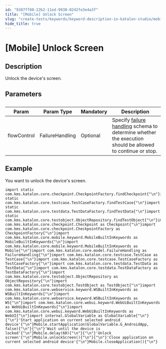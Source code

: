 ```yaml
---
id: "9387ff80-22b2-11ed-9930-0242fe3e4a3f"
title: "[Mobile] Unlock Screen"
slug: "create-tests/keywords/keyword-description-in-katalon-studio/mobile-keywords/mobile-unlock-screen"
hide_title: true
---
```


# <a id="id_0" class="anchor_top_offset"/><a id="ariaid-title1" class="anchor_top_offset"/>[Mobile] Unlock Screen


## <a id="id_0__id_1" class="anchor_top_offset"/>Description  

              
<p xmlns="http://www.w3.org/1999/xhtml" className="p">Unlock the device's screen.</p> 
      

## <a id="id_0__id_2" class="anchor_top_offset"/>Parameters  

              
<table xmlns="http://www.w3.org/1999/xhtml" className="table anchor_top_offset" id="id_0__6e08365c-6354-4881-8efd-72947b425475"><caption /><thead className="thead"><tr className><th className="entry anchor_top_offset" id="id_0__6e08365c-6354-4881-8efd-72947b425475__entry__1">Param</th><th className="entry anchor_top_offset" id="id_0__6e08365c-6354-4881-8efd-72947b425475__entry__2">Param Type</th><th className="entry anchor_top_offset" id="id_0__6e08365c-6354-4881-8efd-72947b425475__entry__3">Mandatory</th><th className="entry anchor_top_offset" id="id_0__6e08365c-6354-4881-8efd-72947b425475__entry__4">Description</th></tr></thead><tbody className="tbody"><tr className><td className="entry" headers="id_0__6e08365c-6354-4881-8efd-72947b425475__entry__1 id_0__6e08365c-6354-4881-8efd-72947b425475__entry__2 id_0__6e08365c-6354-4881-8efd-72947b425475__entry__3 id_0__6e08365c-6354-4881-8efd-72947b425475__entry__4 ">flowControl</td><td className="entry" headers="id_0__6e08365c-6354-4881-8efd-72947b425475__entry__1 id_0__6e08365c-6354-4881-8efd-72947b425475__entry__2 id_0__6e08365c-6354-4881-8efd-72947b425475__entry__3 id_0__6e08365c-6354-4881-8efd-72947b425475__entry__4 ">FailureHandling</td><td className="entry" headers="id_0__6e08365c-6354-4881-8efd-72947b425475__entry__1 id_0__6e08365c-6354-4881-8efd-72947b425475__entry__2 id_0__6e08365c-6354-4881-8efd-72947b425475__entry__3 id_0__6e08365c-6354-4881-8efd-72947b425475__entry__4 ">Optional</td><td className="entry" headers="id_0__6e08365c-6354-4881-8efd-72947b425475__entry__1 id_0__6e08365c-6354-4881-8efd-72947b425475__entry__2 id_0__6e08365c-6354-4881-8efd-72947b425475__entry__3 id_0__6e08365c-6354-4881-8efd-72947b425475__entry__4 ">Specify <a className="xref" href="/docs/maintain/configure-failure-handling-settings-in-katalon-studio">failure handling</a> schema to         determine whether the execution should be allowed to continue or         stop.</td></tr></tbody></table> 
      

## <a id="id_0__id_3" class="anchor_top_offset"/>Example 

              
<p xmlns="http://www.w3.org/1999/xhtml" className="p">You want to unlock the device's screen.</p> 
              
<pre xmlns="http://www.w3.org/1999/xhtml" className="pre codeblock"><code>import static com.kms.katalon.core.checkpoint.CheckpointFactory.findCheckpoint{"\n"}import static com.kms.katalon.core.testcase.TestCaseFactory.findTestCase{"\n"}import static com.kms.katalon.core.testdata.TestDataFactory.findTestData{"\n"}import static com.kms.katalon.core.testobject.ObjectRepository.findTestObject{"\n"}import com.kms.katalon.core.checkpoint.Checkpoint as Checkpoint{"\n"}import com.kms.katalon.core.checkpoint.CheckpointFactory as CheckpointFactory{"\n"}import com.kms.katalon.core.mobile.keyword.MobileBuiltInKeywords as MobileBuiltInKeywords{"\n"}import com.kms.katalon.core.mobile.keyword.MobileBuiltInKeywords as Mobile{"\n"}import com.kms.katalon.core.model.FailureHandling as FailureHandling{"\n"}import com.kms.katalon.core.testcase.TestCase as TestCase{"\n"}import com.kms.katalon.core.testcase.TestCaseFactory as TestCaseFactory{"\n"}import com.kms.katalon.core.testdata.TestData as TestData{"\n"}import com.kms.katalon.core.testdata.TestDataFactory as TestDataFactory{"\n"}import com.kms.katalon.core.testobject.ObjectRepository as ObjectRepository{"\n"}import com.kms.katalon.core.testobject.TestObject as TestObject{"\n"}import com.kms.katalon.core.webservice.keyword.WSBuiltInKeywords as WSBuiltInKeywords{"\n"}import com.kms.katalon.core.webservice.keyword.WSBuiltInKeywords as WS{"\n"}import com.kms.katalon.core.webui.keyword.WebUiBuiltInKeywords as WebUiBuiltInKeywords{"\n"}import com.kms.katalon.core.webui.keyword.WebUiBuiltInKeywords as WebUI{"\n"}import internal.GlobalVariable as GlobalVariable{"\n"}{"\n"}'Start application on current selected android device'{"\n"}Mobile.startApplication(GlobalVariable.G_AndroidApp, false){"\n"}{"\n"}'Wait until the device is locked'{"\n"}Mobile.delay(60){"\n"}{"\n"}'Unlock screen'{"\n"}Mobile.unlockScreen(){"\n"}{"\n"}'Close application on current selected android device'{"\n"}Mobile.closeApplication(){"\n"}</code></pre> 
            
